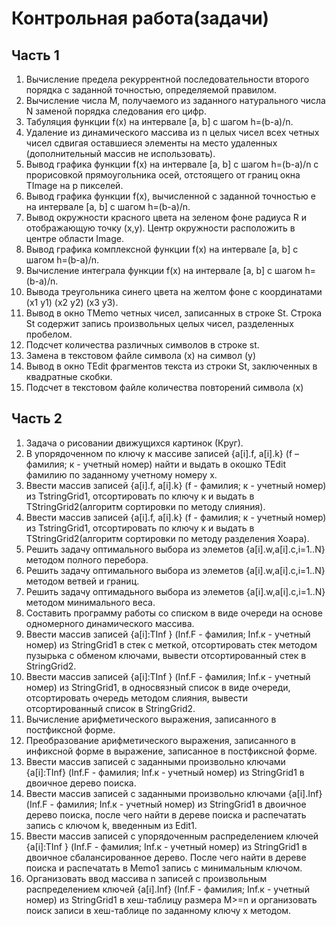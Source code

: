 # Контрольная работа(задачи)

## Часть 1

1. Вычисление предела рекуррентной последовательности второго порядка с заданной точностью, определяемой правилом.
2. Вычисление числа М, получаемого из заданного натурального числа N заменой порядка следования его цифр.
3. Табуляция функции f(x) на интервале [a, b] с шагом h=(b-a)/n.
4. Удаление из динамического массива из n целых чисел всех четных чисел сдвигая оставшиеся элементы на место удаленных (дополнительный массив не использовать).
5. Вывод графика функции f(x) на интервале [a, b] с шагом h=(b-a)/n с прорисовкой прямоугольника осей, отстоящего от границ окна TImage на p пикселей.
6. Вывод графика функции f(x), вычисленной с заданной точностью е на интервале [a, b] с шагом h=(b-a)/n.
7. Вывод окружности красного цвета на зеленом фоне радиуса R и отображающую точку (x,y). Центр окружности расположить в центре области Image.
8. Вывод графика комплексной функции f(x) на интервале [a, b] с шагом h=(b-a)/n.
9. Вычисление интеграла функции f(x) на интервале [a, b] с шагом h=(b-a)/n.
10. Вывода треугольника синего цвета на желтом фоне с координатами (x1 y1) (x2 y2) (x3 y3). 
11. Вывод в окно TMemo четных чисел, записанных в строке St. Строка St содержит запись произвольных целых чисел, разделенных пробелом.
12. Подсчет количества различных символов в строке st. 
13. Замена в текстовом файле символа (х) на символ (y)
14. Вывод в окно TEdit фрагментов текста из строки St, заключенных в квадратные скобки.
15. Подсчет в текстовом файле количества повторений символа (х)

## Часть 2

1. Задача о рисовании движущихся картинок (Круг). 
2. В упорядоченном по ключу к массиве записей {a[i].f, a[i].k} (f – фамилия; к - учетный номер) найти и выдать в окошко TEdit фамилию по заданному учетному номеру х. 
3. Ввести массив записей {a[i].f, a[i].k} (f - фамилия; к - учетный номер) из TstringGrid1, отсортировать по ключу к и выдать в TStringGrid2(алгоритм сортировки по методу слияния). 
4. Ввести массив записей {a[i].f, a[i].k} (f - фамилия; к - учетный номер) из TstringGrid1, отсортировать по ключу к и выдать в TStringGrid2(алгоритм сортировки по методу разделения Хоара). 
5. Решить задачу оптимального выбора из элеметов {a[i].w,a[i].c,i=1..N} методом полного перебора.
6. Решить задачу оптимального выбора из элеметов {a[i].w,a[i].c,i=1..N} методом ветвей и границ. 
7. Решить задачу оптимадьного выбора из элеметов {a[i].w,a[i].c,i=1..N} методом минимального веса. 
8. Составить программу работы со списком в виде очереди на основе одномерного динамического массива. 
9. Ввести массив записей {a[i]:TInf } (Inf.F - фамилия; Inf.к - учетный номер) из StringGrid1 в стек с меткой, отсортировать стек методом пузырька с обменом ключами, вывести отсортированный стек в StringGrid2.
10. Ввести массив записей {a[i]:TInf } (Inf.F - фамилия; Inf.к - учетный номер) из StringGrid1, в односвязный список в виде очереди, отсортировать очередь методом слияния, вывести отсортированный список в StringGrid2. 
11. Вычисление арифметического выражения, записанного в постфиксной форме. 
12. Преобразование арифметического выражения, записанного в инфиксной форме в выражение, записанное в постфиксной форме. 
13. Ввести массив записей с заданными произвольно ключами {a[i]:TInf} (Inf.F - фамилия; Inf.к - учетный номер) из StringGrid1 в двоичное дерево поиска.
14. Ввести массив записей с заданными произвольно ключами {a[i].Inf} (Inf.F - фамилия; Inf.к - учетный номер) из StringGrid1 в двоичное дерево поиска, после чего найти в дереве поиска и распечатать запись с ключом k, введенным из Edit1.
15. Ввести массив записей с упорядоченным распределением ключей {a[i]:TInf } (Inf.F - фамилия; Inf.к - учетный номер) из StringGrid1 в двоичное сбалансированное дерево. После чего найти в дереве поиска и распечатать в Memo1 запись с минимальным ключом.
16. Организовать ввод массива n записей с произвольным распределением ключей {a[i].Inf} (Inf.F - фамилия; Inf.к - учетный номер) из StringGrid1 в хеш-таблицу размера M>=n и организовать поиск записи в хеш-таблице по заданному ключу x методом.